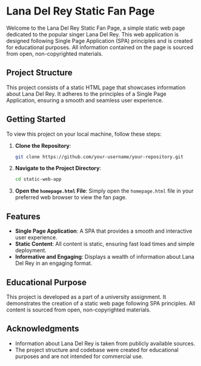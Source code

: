 # Lana Del Rey Static Fan Page

Welcome to the Lana Del Rey Static Fan Page, a simple static web page dedicated to the popular singer Lana Del Rey. This web application is designed following Single Page Application (SPA) principles and is created for educational purposes. All information contained on the page is sourced from open, non-copyrighted materials.

## Project Structure

This project consists of a static HTML page that showcases information about Lana Del Rey. It adheres to the principles of a Single Page Application, ensuring a smooth and seamless user experience.

## Getting Started

To view this project on your local machine, follow these steps:

1. **Clone the Repository**:
    ```sh
    git clone https://github.com/your-username/your-repository.git
    ```
2. **Navigate to the Project Directory**:
    ```sh
    cd static-web-app
    ```
3. **Open the `homepage.html` File**:
    Simply open the `homepage.html` file in your preferred web browser to view the fan page.

## Features

- **Single Page Application**: A SPA that provides a smooth and interactive user experience.
- **Static Content**: All content is static, ensuring fast load times and simple deployment.
- **Informative and Engaging**: Displays a wealth of information about Lana Del Rey in an engaging format.

## Educational Purpose

This project is developed as a part of a university assignment. It demonstrates the creation of a static web page following SPA principles. All content is sourced from open, non-copyrighted materials.

## Acknowledgments

- Information about Lana Del Rey is taken from publicly available sources.
- The project structure and codebase were created for educational purposes and are not intended for commercial use.
